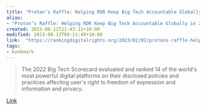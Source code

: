 ```yaml
---
title: "Proton’s Raffle: Helping RDR Keep Big Tech Accountable Globally in 2023"
alias:
- "Proton’s Raffle: Helping RDR Keep Big Tech Accountable Globally in 2023"
created: 2023-08-12T21:43:11+10:00
modified: 2023-08-13T00:11:49+10:00
link:  "https://rankingdigitalrights.org/2023/02/02/protons-raffle-helping-rdr-keep-big-tech-accountable-globally-in-2023/"
tags:
- bookmark
---
```


> The 2022 Big Tech Scorecard evaluated and ranked 14 of the world's most powerful digital platforms on their disclosed policies and practices affecting user's right to freedom of expression and information and privacy.

[Link](https://rankingdigitalrights.org/2023/02/02/protons-raffle-helping-rdr-keep-big-tech-accountable-globally-in-2023/)